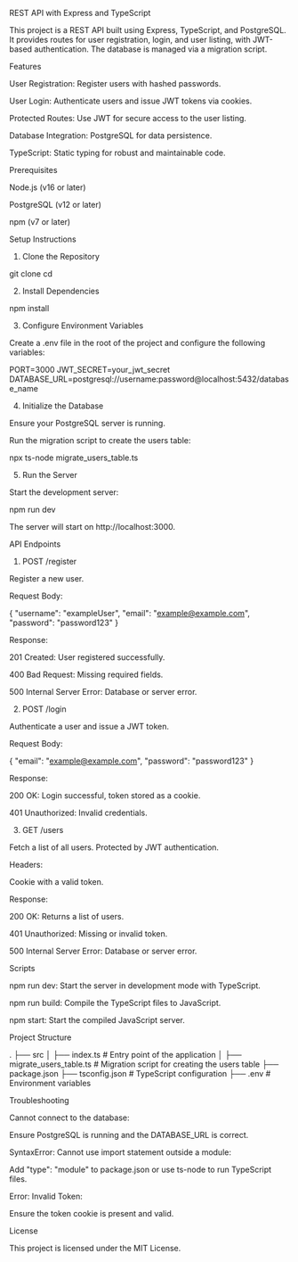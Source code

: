 REST API with Express and TypeScript

This project is a REST API built using Express, TypeScript, and PostgreSQL. It provides routes for user registration, login, and user listing, with JWT-based authentication. The database is managed via a migration script.

Features

User Registration: Register users with hashed passwords.

User Login: Authenticate users and issue JWT tokens via cookies.

Protected Routes: Use JWT for secure access to the user listing.

Database Integration: PostgreSQL for data persistence.

TypeScript: Static typing for robust and maintainable code.

Prerequisites

Node.js (v16 or later)

PostgreSQL (v12 or later)

npm (v7 or later)

Setup Instructions

1. Clone the Repository

git clone <repository-url>
cd <repository-directory>

2. Install Dependencies

npm install

3. Configure Environment Variables

Create a .env file in the root of the project and configure the following variables:

PORT=3000
JWT_SECRET=your_jwt_secret
DATABASE_URL=postgresql://username:password@localhost:5432/database_name

4. Initialize the Database

Ensure your PostgreSQL server is running.

Run the migration script to create the users table:

npx ts-node migrate_users_table.ts

5. Run the Server

Start the development server:

npm run dev

The server will start on http://localhost:3000.

API Endpoints

1. POST /register

Register a new user.

Request Body:

{
  "username": "exampleUser",
  "email": "example@example.com",
  "password": "password123"
}

Response:

201 Created: User registered successfully.

400 Bad Request: Missing required fields.

500 Internal Server Error: Database or server error.

2. POST /login

Authenticate a user and issue a JWT token.

Request Body:

{
  "email": "example@example.com",
  "password": "password123"
}

Response:

200 OK: Login successful, token stored as a cookie.

401 Unauthorized: Invalid credentials.

3. GET /users

Fetch a list of all users. Protected by JWT authentication.

Headers:

Cookie with a valid token.

Response:

200 OK: Returns a list of users.

401 Unauthorized: Missing or invalid token.

500 Internal Server Error: Database or server error.

Scripts

npm run dev: Start the server in development mode with TypeScript.

npm run build: Compile the TypeScript files to JavaScript.

npm start: Start the compiled JavaScript server.

Project Structure

.
├── src
│   ├── index.ts            # Entry point of the application
│   ├── migrate_users_table.ts # Migration script for creating the users table
├── package.json
├── tsconfig.json           # TypeScript configuration
├── .env                    # Environment variables

Troubleshooting

Cannot connect to the database:

Ensure PostgreSQL is running and the DATABASE_URL is correct.

SyntaxError: Cannot use import statement outside a module:

Add "type": "module" to package.json or use ts-node to run TypeScript files.

Error: Invalid Token:

Ensure the token cookie is present and valid.

License

This project is licensed under the MIT License.